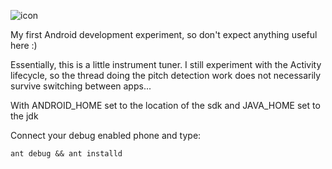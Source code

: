 ![icon]

My first Android development experiment, so don't 
expect anything useful here :)

Essentially, this is a little instrument tuner.
I still experiment with the Activity lifecycle, so the thread
doing the pitch detection work does not necessarily survive
switching between apps...

With ANDROID_HOME set to the location of the sdk and
JAVA_HOME set to the jdk

Connect your debug enabled phone and type:

    ant debug && ant installd


[icon]: https://github.com/hzeller/precise-pitch/raw/master/res/drawable-hdpi/ic_launcher_pp.png
